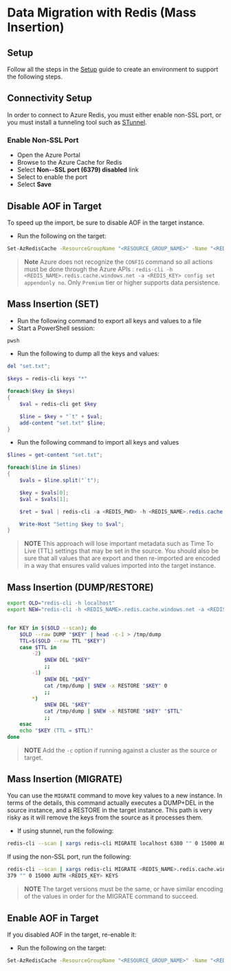 # Data Migration with Redis (Mass Insertion)

## Setup

Follow all the steps in the [Setup](./../05_Appendix/00_Setup.md) guide to create an environment to support the following steps.

## Connectivity Setup

In order to connect to Azure Redis, you must either enable non-SSL port, or you must install a tunneling tool such as [STunnel](./../05_Appendix/03_InstallStunnel.md).

### Enable Non-SSL Port

- Open the Azure Portal
- Browse to the Azure Cache for Redis
- Select **Non--SSL port (6379) disabled** link
- Select to enable the port
- Select **Save**

## Disable AOF in Target

To speed up the import, be sure to disable AOF in the target instance.

- Run the following on the target:

```bash
Set-AzRedisCache -ResourceGroupName "<RESOURCE_GROUP_NAME>" -Name "<REDIS_NAME>" -RedisConfiguration @{"aof-backup-enabled" = "false", "aof-storage-connection-string-0" = "DefaultEndpointsProtocol=https;BlobEndpoint=https://<STORAGE_ACCOUNT_NAME>.blob.core.windows.net/;AccountName=cjgredisstorage;AccountKey=<STORAGE_ACCOUNT_KEY1>", "aof-storage-connection-string-1" = "DefaultEndpointsProtocol=https;BlobEndpoint=https://<STORAGE_ACCOUNT_NAME>.blob.core.windows.net/;AccountName=cjgredisstorage;AccountKey=<STORAGE_ACCOUNT_KEY2>"}
```

> **Note** Azure does not recognize the `CONFIG` command so all actions must be done through the Azure APIs : `redis-cli -h <REDIS_NAME>.redis.cache.windows.net -a <REDIS_KEY> config set appendonly no`.  Only `Premium` tier or higher supports data persistence.

## Mass Insertion (SET)

- Run the following command to export all keys and values to a file
- Start a PowerShell session:

```bash
pwsh
```

- Run the following to dump all the keys and values:

```powershell
del "set.txt";

$keys = redis-cli keys "*"

foreach($key in $keys)
{
    $val = redis-cli get $key

    $line = $key + "`t" + $val;
    add-content "set.txt" $line;
}
```

- Run the following command to import all keys and values

```powershell
$lines = get-content "set.txt";

foreach($line in $lines)
{
    $vals = $line.split("`t");

    $key = $vals[0];
    $val = $vals[1];

    $ret = $val | redis-cli -a <REDIS_PWD> -h <REDIS_NAME>.redis.cache.windows.net set $key $val;

    Write-Host "Setting $key to $val";
}
```

> **NOTE** This approach will lose important metadata such as Time To Live (TTL) settings that may be set in the source. You should also be sure that all values that are export and then re-imported are encoded in a way that ensures valid values imported into the target instance.

## Mass Insertion (DUMP/RESTORE)

```bash
export OLD="redis-cli -h localhost"
export NEW="redis-cli -h <REDIS_NAME>.redis.cache.windows.net -a <REDIS_KEY>"


for KEY in $($OLD --scan); do
    $OLD --raw DUMP "$KEY" | head -c-1 > /tmp/dump
    TTL=$($OLD --raw TTL "$KEY")
    case $TTL in
        -2)
            $NEW DEL "$KEY"
            ;;
        -1)
            $NEW DEL "$KEY"
            cat /tmp/dump | $NEW -x RESTORE "$KEY" 0
            ;;
        *)
            $NEW DEL "$KEY"
            cat /tmp/dump | $NEW -x RESTORE "$KEY" "$TTL"
            ;;
    esac
    echo "$KEY (TTL = $TTL)"
done
```

> **NOTE** Add the `-c` option if running against a cluster as the source or target.

## Mass Insertion (MIGRATE)

You can use the `MIGRATE` command to move key values to a new instance. In terms of the details, this command actually executes a DUMP+DEL in the source instance, and a RESTORE in the target instance.  This path is very risky as it will remove the keys from the source as it processes them.

- If using stunnel, run the following:

```bash
redis-cli --scan | xargs redis-cli MIGRATE localhost 6380 "" 0 15000 AUTH <REDIS_PWD> KEYS
```

If using the non-SSL port, run the following:

```bash
redis-cli --scan | xargs redis-cli MIGRATE <REDIS_NAME>.redis.cache.windows.net 6
379 "" 0 15000 AUTH <REDIS_KEY> KEYS
```

> **NOTE** The target versions must be the same, or have similar encoding of the values in order for the MIGRATE command to succeed.

## Enable AOF in Target

If you disabled AOF in the target, re-enable it:

- Run the following on the target:

```bash
Set-AzRedisCache -ResourceGroupName "<RESOURCE_GROUP_NAME>" -Name "<REDIS_NAME>" -RedisConfiguration @{"aof-backup-enabled" = "true", "aof-storage-connection-string-0" = "DefaultEndpointsProtocol=https;BlobEndpoint=https://<STORAGE_ACCOUNT_NAME>.blob.core.windows.net/;AccountName=cjgredisstorage;AccountKey=<STORAGE_ACCOUNT_KEY1>", "aof-storage-connection-string-1" = "DefaultEndpointsProtocol=https;BlobEndpoint=https://<STORAGE_ACCOUNT_NAME>.blob.core.windows.net/;AccountName=cjgredisstorage;AccountKey=<STORAGE_ACCOUNT_KEY2>"}
```
